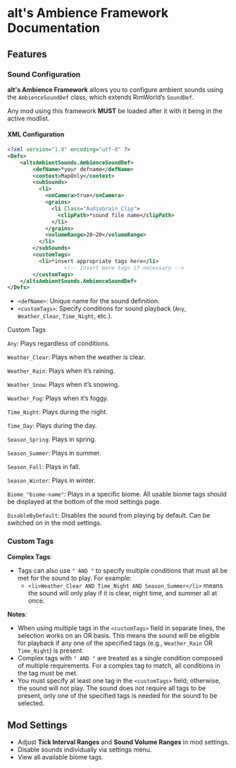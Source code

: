 # alt's Ambience Framework Documentation

## Features

### Sound Configuration

**alt's Ambience Framework** allows you to configure ambient sounds using the `AmbienceSoundDef` class, which extends RimWorld’s `SoundDef`.

Any mod using this framework **MUST** be loaded after it with it being in the active modlist.

#### XML Configuration

```xml
<?xml version="1.0" encoding="utf-8" ?>
<Defs>
	<altsAmbientSounds.AmbienceSoundDef>
		<defName>*your defname</defName>
		<context>MapOnly</context>
		<subSounds>
		  <li>
			<onCamera>true</onCamera>
			<grains>
			  <li Class="AudioGrain_Clip">
				<clipPath>*sound file name</clipPath>
			  </li>
			</grains>
			<volumeRange>20~20</volumeRange>
		  </li>
		</subSounds>
		<customTags>
		  <li>*insert appropriate tags here</li>
                  <!-- Insert more tags if necessary -->
		</customTags>
	</altsAmbientSounds.AmbienceSoundDef>
</Defs>
```
- `<defName>`: Unique name for the sound definition.
- `<customTags>`: Specify conditions for sound playback (`Any`, `Weather_Clear`, `Time_Night`, etc.).

Custom Tags

  `Any`: Plays regardless of conditions.
  
  `Weather_Clear`: Plays when the weather is clear.
  
  `Weather_Rain`: Plays when it’s raining.
  
  `Weather_Snow`: Plays when it’s snowing.
  
  `Weather_Fog`: Plays when it’s foggy.
  
  `Time_Night`: Plays during the night.
  
  `Time_Day`: Plays during the day.
  
  `Season_Spring`: Plays in spring.
  
  `Season_Summer`: Plays in summer.
  
  `Season_Fall`: Plays in fall.
  
  `Season_Winter`: Plays in winter.
  
  `Biome_"biome-name"`: Plays in a specific biome. All usable biome tags should be displayed at the bottom of the mod settings page.
  
  `DisableByDefault`: Disables the sound from playing by default. Can be switched on in the mod settings.
  
### Custom Tags

**Complex Tags**:

* Tags can also use `" AND "` to specify multiple conditions that must all be met for the sound to play. For example:
  * `<li>Weather_Clear AND Time_Night AND Season_Summer</li>` means the sound will only play if it is clear, night time, and summer all at once.

**Notes**:

* When using multiple tags in the `<customTags>` field in separate lines, the selection works on an OR basis. This means the sound will be eligible for playback if any one of the specified tags (e.g., `Weather_Rain` OR `Time_Night`) is present.
* Complex tags with `" AND "` are treated as a single condition composed of multiple requirements. For a complex tag to match, all conditions in the tag must be met.
* You must specify at least one tag in the `<customTags>` field; otherwise, the sound will not play. The sound does not require all tags to be present, only one of the specified tags is needed for the sound to be selected.

## Mod Settings

- Adjust **Tick Interval Ranges** and **Sound Volume Ranges** in mod settings.
- Disable sounds individually via settings menu.
- View all available biome tags.
